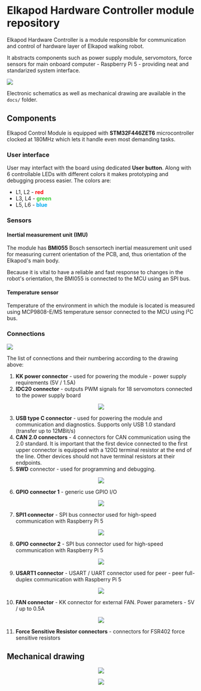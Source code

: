 # Elkapod Hardware Controller module repository

Elkapod Hardware Controller is a module responsible for communication and control of hardware layer of Elkapod walking robot.

It abstracts components such as power supply module, servomotors, force sensors for main onboard computer - Raspberry Pi 5 - providing neat and standarized system interface.

![](images/ElkapodHardwareController_pcb_3d_isometric.png)

Electronic schematics as well as mechanical drawing are available in the `docs/` folder.

## Components
Elkapod Control Module is equipped with **STM32F446ZET6** microcontroller clocked at 180MHz which lets it handle even most demanding tasks.

### User interface
User may interfact with the board using dedicated **User button**.
Along with 6 controllable LEDs with different colors it makes prototyping and debugging process easier. 
The colors are:
- L1, L2 -  <span style="color: red;">**red**</span>
- L3, L4 -  <span style="color: rgb(50, 205, 50);">**green**</span>
- L5, L6 -  <span style="color: rgb(0, 171, 240);">**blue**</span>

### Sensors
#### Inertial measurement unit (IMU)
The module has **BMI055** Bosch sensortech inertial measurement unit used for measuring current orientation of the PCB, and, thus orientation of the Elkapod's main body.

Because it is vital to have a reliable and fast response to changes in the robot's orientation, the BMI055 is connected to the MCU using an SPI bus.

#### Temperature sensor
Temperature of the environment in which the module is located is measured using MCP9808-E/MS temperature sensor connected to the MCU using I²C bus.

### Connections



![](images/ElkapodHardwareController_pcb_3d_front_connectors_numbered.png)

The list of connections and their numbering according to the drawing above:
1. **KK power connector** - used for powering the module - power supply requirements (5V / 1.5A)
2. **IDC20 connector** - outputs PWM signals for 18 servomotors connected to the power supply board

<p align="center">
  <img src="images/elkapod_idc20_connector_pinout.drawio.svg"">
</p>

3. **USB type C connector** - used for powering the module and communication and diagnostics. Supports only USB 1.0 standard (transfer up to 12MBit/s)
4. **CAN 2.0 connectors** -  4 connectors for CAN communication using the 2.0 standard. It is important that the first device connected to the first upper connector is equipped with a 120Ω terminal resistor at the end of the line. Other devices should not have terminal resistors at their endpoints.
5. **SWD** connector - used for programming and debugging.

<p align="center">
  <img src="images/ekapod_swd_connector_pinout.drawio.svg"">
</p>

6. **GPIO connector 1** - generic use GPIO I/O

<p align="center">
  <img src="images/elkapod_gpio_connector1.drawio.svg"">
</p>

7. **SPI1 connector** - SPI bus connector used for high-speed communication with Raspberry Pi 5 

<p align="center">
  <img src="images/elkapod_spi_connector.drawio.svg"">
</p>

8. **GPIO connector 2** - SPI bus connector used for high-speed communication with Raspberry Pi 5 

<p align="center">
  <img src="images/elkapod_gpio_connector2.svg"">
</p>


9. **USART1 connector** - USART / UART connector used for peer - peer full-duplex communication with Raspberry Pi 5

<p align="center">
  <img src="images/elkapod_usart_connector.drawio.svg"">
</p>

10. **FAN connector** - KK connector for external FAN. Power parameters - 5V / up to 0.5A

<p align="center">
  <img src="images/elkapod_fan_pinout.drawio.svg"">
</p>


11. **Force Sensitive Resistor connectors** - connectors for FSR402 force sensitive resistors

## Mechanical drawing

<p align="center">
  <img src="images/ElkapodHardwareController_MechanicalDrawingTop.png"">
</p>

<p align="center">
  <img src="images/ElkapodHardwareController_MechanicalDrawingSide.png"">
</p>









